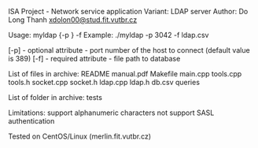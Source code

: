 ISA Project - Network service application
Variant: LDAP server
Author: Do Long Thanh <xdolon00@stud.fit.vutbr.cz>

Usage: myldap {-p <port>} -f <soubor>
Example: ./myldap -p 3042 -f ldap.csv

[-p] - optional attribute - port number of the host to connect (default value is 389)
[-f] - required attribute - file path to database

List of files in archive:
    README
    manual.pdf
    Makefile
    main.cpp
    tools.cpp
    tools.h
    socket.cpp
    socket.h
    ldap.cpp
    ldap.h
    db.csv
    queries

List of folder in archive:
    tests

Limitations:
    support alphanumeric characters
    not support SASL authentication

Tested on CentOS/Linux (merlin.fit.vutbr.cz)
